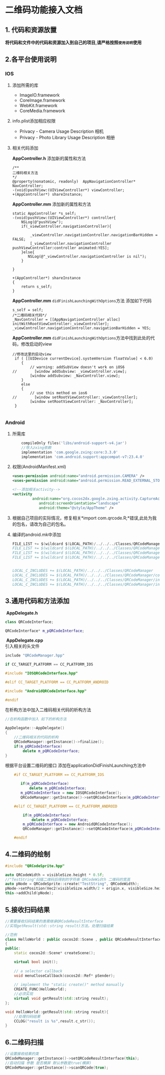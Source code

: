# 二维码功能接入文档

## 1. 代码和资源放置

**将代码和文件中的代码和资源加入到自己的项目,请严格按照`使用说明`使用**

## 2.各平台使用说明

### IOS

1. 添加所需的库

   * ImageIO.framework
   * CoreImage.framework
   * WebKit.framework
   * CoreMedia.framework

2. info.plist添加相应权限

   * Privacy - Camera Usage Description 相机
   * Privacy - Photo Library Usage Description 相册 

3. 相关代码添加

   **AppController.h** 添加新的属性和方法

   ~~~objc
   /**
   二维码相关方法
   */
   @property(nonatomic, readonly)  AppNavigationController* NavController;
   -(void)pushView:(UIViewController*) viewController;
   +(AppController*) shareInstance;
   ~~~

   **AppController.mm** 添加新的属性和方法

   ~~~objc
   static AppController *s_self;
   -(void)pushView:(UIViewController*) controller{
       NSLog(@"pushView");
       if(_viewController.navigationController){
   
           _viewController.navigationController.navigationBarHidden = FALSE;
           [_viewController.navigationController pushViewController:controller animated:YES];
       }else{
          NSLog(@"_viewController.navigationController is nil");
       }
   
   }
   
   +(AppController*) shareInstance
   {
       return s_self;
   }
   ~~~

   

   

   **AppController.mm** `didFinishLaunchingWithOptions`方法 添加如下代码
   
   ~~~objc
   s_self = self;
   /*二维码相关代码*/
   _NavController = [[AppNavigationController alloc] initWithRootViewController:_viewController];
   _viewController.navigationController.navigationBarHidden = YES;
   ~~~

   **AppController.mm** `didFinishLaunchingWithOptions`方法中找到此处的代码，修改启动的view
   ~~~objc
   //修改这里的启动view
    if ( [[UIDevice currentDevice].systemVersion floatValue] < 6.0)
       {
           // warning: addSubView doesn't work on iOS6
   //        [window addSubview: _viewController.view];
           [window addSubview: _NavController.view];
       }
       else
       {
           // use this method on ios6
   //        [window setRootViewController:_viewController];
           [window setRootViewController: _NavController];
    }
    
   
### Android

1. 所需库

   ~~~go
       compileOnly files('libs/android-support-v4.jar')
       //导入zxing依赖
       implementation 'com.google.zxing:core:3.3.0'
       implementation 'com.android.support:appcompat-v7:23.4.0'
   ~~~

   

2. 权限(AndroidManifest.xml)

   ~~~xml
   <uses-permission android:name="android.permission.CAMERA" />
   <uses-permission android:name="android.permission.READ_EXTERNAL_STORAGE" />
   
   <!--添加相关activity-->
   <activity
            android:name="org.cocos2dx.google.zxing.activity.CaptureActivity"
               android:screenOrientation="landscape"
               android:theme="@style/AppTheme" />
   ~~~
   
3. 根据自己项目的实际情况，修复相关*import com.qrcode.R;*错误,此处为我的包名，请改为自己的包名。

4. 编译的android.mk中添加

   ```go
   FILE_LIST += $(wildcard $(LOCAL_PATH)/../../../Classes/QRCodeManager/*.cpp)
   FILE_LIST += $(wildcard $(LOCAL_PATH)/../../../Classes/QRCodeManager/cocos/*.cpp)
   FILE_LIST += $(wildcard $(LOCAL_PATH)/../../../Classes/QRCodeManager/interface/*.cpp)
   FILE_LIST += $(wildcard $(LOCAL_PATH)/../../../Classes/QRCodeManager/interface/android/*.cpp)
   
   
   LOCAL_C_INCLUDES += $(LOCAL_PATH)/../../../Classes/QRCodeManager
   LOCAL_C_INCLUDES += $(LOCAL_PATH)/../../../Classes/QRCodeManager/cocos
   LOCAL_C_INCLUDES += $(LOCAL_PATH)/../../../Classes/QRCodeManager/interface
   LOCAL_C_INCLUDES += $(LOCAL_PATH)/../../../Classes/QRCodeManager/interface/android
   ```

   

##  3.通用代码和方法添加

​	**AppDelegate.h**

~~~c++
class QRCodeInterface;

QRCodeInterface* m_pQRCodeInterface;
~~~





​	**AppDelegate.cpp**   
引入相关的头文件
```c++
include "QRCodeManager.hpp"

if CC_TARGET_PLATFORM == CC_PLATFORM_IOS

#include "IOSQRCodeInterface.hpp"

#elif CC_TARGET_PLATFORM == CC_PLATFORM_ANDROID

#include "AndroidQRCodeInterface.hpp"

#endif
```
在析构方法中加入二维码相关代码的析构方法

```c++
//在析构函数中加入 如下的析构方法

AppDelegate::~AppDelegate() 
{   
  	//二维码相关的代码的析构
    QRCodeManager::getInstance()->finalize();
    if(m_pQRCodeInterface)
        delete m_pQRCodeInterface;
}
```

 根据平台设置二维码的接口 添加在applicationDidFinishLaunching方法中
```c++
    #if CC_TARGET_PLATFORM == CC_PLATFORM_IOS

​       if(m_pQRCodeInterface)
​           delete m_pQRCodeInterface;
​       m_pQRCodeInterface = new IOSQRCodeInterface();
​       QRCodeManager::getInstance()->setQRCodeInterface(m_pQRCodeInterface);

    #elif CC_TARGET_PLATFORM == CC_PLATFORM_ANDROID

​        if(m_pQRCodeInterface)
​            delete m_pQRCodeInterface;
​        m_pQRCodeInterface = new AndroidQRCodeInterface();
​        QRCodeManager::getInstance()->setQRCodeInterface(m_pQRCodeInterface);

    #endif
```

## 4.二维码的绘制

```c++
#include "QRCodeSprite.hpp"

auto QRCodeWidth = visibleSize.height * 0.5f;
//"TestString"扫描二维码后得到的字符串 QRCodeWidth 二维码的宽高
auto pNode = QRCodeSprite::create("TestString", QRCodeWidth);
pNode->setPosition(Vec2(visibleSize.width/2 + origin.x, visibleSize.height/2 + origin.y));
this->addChild(pNode);
```

## 5.接收扫码结果

```c++
//需要接收扫码结果的类需继承QRCodeResultInterface
//实现getResult(std::string result)方法。处理扫描结果

//范例
class HelloWorld : public cocos2d::Scene , public QRCodeResultInterface
{
public:
    static cocos2d::Scene* createScene();

    virtual bool init();
    
    // a selector callback
    void menuCloseCallback(cocos2d::Ref* pSender);
    
    // implement the "static create()" method manually
    CREATE_FUNC(HelloWorld);
    //必须实现
    virtual void getResult(std::string result);
};

void HelloWorld::getResult(std::string result){
    //处理扫码结果
    CCLOG("result is %s",result.c_str());
}
```


## 6.二维码扫描

```c++
//设置接收结果的类
QRCodeManager::getInstance()->setQRCodeResultInterface(this);
//启动扫描 参数 是否横屏 默认参数是true(横屏)
QRCodeManager::getInstance()->scanQRCode(true);
```









